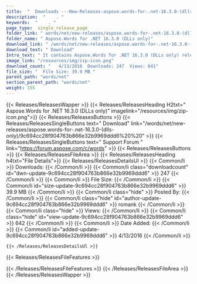 ```yaml
---
title:  "  Downloads ---New-Releases-aspose.words-for-.net-16.3.0-(dlls-only) . " 
description:  "    . " 
keywords:  "    . " 
page_type:  single_release_page
folder_link: " words/net/new-releases/aspose.words-for-.net-16.3.0-(dlls-only)/"
folder_name: " Aspose.Words for .NET 16.3.0 (DLLs only)"
download_link: " /words/net/new-releases/aspose.words-for-.net-16.3.0-(dlls-only)/9c694cc28f904763b866e32b9969ddd6"
download_text: " Download"
Intro_text: " It contains Aspose.Words for .NET 16.3.0 (DLLs only) release."
image_link: "/resources/img/zip-icon.png"
download_count: "   4/13/2016  Downloads: 247  Views: 641"
file_size: "  File Size: 39.9 MB "
parent_path: "words/net"
section_parent_path: "words/net"
weight: 155 
---
```


{{< Releases/ReleasesWapper >}}
  {{< Releases/ReleasesHeading H2txt=" Aspose.Words for .NET 16.3.0 (DLLs only)" imagelink="/resources/img/zip-icon.png">}}
  {{< Releases/ReleasesButtons >}}
    {{< Releases/ReleasesSingleButtons text=" Download" link="/words/net/new-releases/aspose.words-for-.net-16.3.0-(dlls-only)/9c694cc28f904763b866e32b9969ddd6%20%20" >}}
    {{< Releases/ReleasesSingleButtons text=" Support Forum " link="https://forum.aspose.com/c/words" >}}
  {{< Releases/ReleasesButtons >}}
  {{< Releases/ReleasesFileArea >}}
    {{< Releases/ReleasesHeading h4txt="File Details">}}
    {{< Releases/ReleasesDetailsUl >}}
            {{< Common/li  >}} Downloads: {{< /Common/li >}} 
      {{< Common/li class="downloadcount" id="dwn-update-9c694cc28f904763b866e32b9969ddd6" >}} 247 {{< /Common/li >}} 
      {{< Common/li  >}} File Size: {{< /Common/li >}} 
      {{< Common/li id="size-update-9c694cc28f904763b866e32b9969ddd6" >}} 39.9 MB {{< /Common/li >}} 
      {{< Common/li  class="hide" >}} Posted By: {{< /Common/li >}} 
      {{< Common/li class="hide" id="author-update-9c694cc28f904763b866e32b9969ddd6" >}} romank {{< /Common/li >}} 
      {{< Common/li class="hide"  >}} Views: {{< /Common/li >}} 
      {{< Common/li class="hide" id="view-update-9c694cc28f904763b866e32b9969ddd6" >}} 642 {{< /Common/li >}} 
      {{< Common/li  >}} Date Added: {{< /Common/li >}} 
      {{< Common/li id="added-update-9c694cc28f904763b866e32b9969ddd6" >}} 4/13/2016 {{< /Common/li >}} 

    {{< /Releases/ReleasesDetailsUl >}}

  {{< Releases/ReleasesFileFeatures >}}
      
  {{< /Releases/ReleasesFileFeatures >}}
 {{< /Releases/ReleasesFileArea >}}
{{< /Releases/ReleasesWapper >}}


